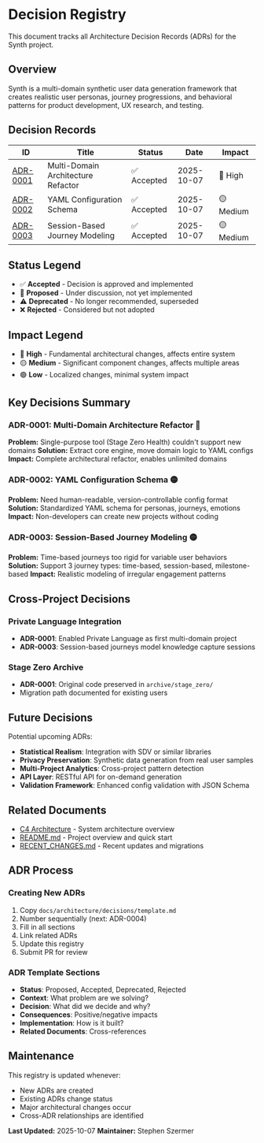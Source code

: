 # Decision Registry

This document tracks all Architecture Decision Records (ADRs) for the Synth project.

## Overview

Synth is a multi-domain synthetic user data generation framework that creates realistic user personas, journey progressions, and behavioral patterns for product development, UX research, and testing.

## Decision Records

| ID | Title | Status | Date | Impact |
|----|-------|--------|------|--------|
| [ADR-0001](decisions/0001-multi-domain-architecture-refactor.md) | Multi-Domain Architecture Refactor | ✅ Accepted | 2025-10-07 | 🔴 High |
| [ADR-0002](decisions/0002-yaml-configuration-schema.md) | YAML Configuration Schema | ✅ Accepted | 2025-10-07 | 🟡 Medium |
| [ADR-0003](decisions/0003-session-based-journey-modeling.md) | Session-Based Journey Modeling | ✅ Accepted | 2025-10-07 | 🟡 Medium |

## Status Legend

- ✅ **Accepted** - Decision is approved and implemented
- 🚧 **Proposed** - Under discussion, not yet implemented
- ⚠️ **Deprecated** - No longer recommended, superseded
- ❌ **Rejected** - Considered but not adopted

## Impact Legend

- 🔴 **High** - Fundamental architectural changes, affects entire system
- 🟡 **Medium** - Significant component changes, affects multiple areas
- 🟢 **Low** - Localized changes, minimal system impact

## Key Decisions Summary

### ADR-0001: Multi-Domain Architecture Refactor 🔴
**Problem:** Single-purpose tool (Stage Zero Health) couldn't support new domains
**Solution:** Extract core engine, move domain logic to YAML configs
**Impact:** Complete architectural refactor, enables unlimited domains

### ADR-0002: YAML Configuration Schema 🟡
**Problem:** Need human-readable, version-controllable config format
**Solution:** Standardized YAML schema for personas, journeys, emotions
**Impact:** Non-developers can create new projects without coding

### ADR-0003: Session-Based Journey Modeling 🟡
**Problem:** Time-based journeys too rigid for variable user behaviors
**Solution:** Support 3 journey types: time-based, session-based, milestone-based
**Impact:** Realistic modeling of irregular engagement patterns

## Cross-Project Decisions

### Private Language Integration
- **ADR-0001**: Enabled Private Language as first multi-domain project
- **ADR-0003**: Session-based journeys model knowledge capture sessions

### Stage Zero Archive
- **ADR-0001**: Original code preserved in `archive/stage_zero/`
- Migration path documented for existing users

## Future Decisions

Potential upcoming ADRs:

- **Statistical Realism**: Integration with SDV or similar libraries
- **Privacy Preservation**: Synthetic data generation from real user samples
- **Multi-Project Analytics**: Cross-project pattern detection
- **API Layer**: RESTful API for on-demand generation
- **Validation Framework**: Enhanced config validation with JSON Schema

## Related Documents

- [C4 Architecture](C4_ARCHITECTURE.md) - System architecture overview
- [README.md](../../README.md) - Project overview and quick start
- [RECENT_CHANGES.md](../RECENT_CHANGES.md) - Recent updates and migrations

## ADR Process

### Creating New ADRs

1. Copy `docs/architecture/decisions/template.md`
2. Number sequentially (next: ADR-0004)
3. Fill in all sections
4. Link related ADRs
5. Update this registry
6. Submit PR for review

### ADR Template Sections

- **Status**: Proposed, Accepted, Deprecated, Rejected
- **Context**: What problem are we solving?
- **Decision**: What did we decide and why?
- **Consequences**: Positive/negative impacts
- **Implementation**: How is it built?
- **Related Documents**: Cross-references

## Maintenance

This registry is updated whenever:
- New ADRs are created
- Existing ADRs change status
- Major architectural changes occur
- Cross-ADR relationships are identified

**Last Updated:** 2025-10-07
**Maintainer:** Stephen Szermer

